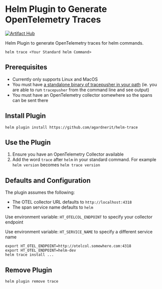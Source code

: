 # Helm Plugin to Generate OpenTelemetry Traces

[![Artifact Hub](https://img.shields.io/endpoint?url=https://artifacthub.io/badge/repository/helm-trace)](https://artifacthub.io/packages/search?repo=helm-trace)

Helm Plugin to generate OpenTelemetry traces for helm commands.

```
helm trace <Your Standard helm Command>
```

## Prerequisites
- Currently only supports Linux and MacOS
- You must have [a standalone binary of tracepusher in your path](https://github.com/agardnerIT/tracepusher/releases/latest) (ie. you are able to run `tracepusher` from the command line and see output)
- You must have an OpenTelemetry collector somewhere so the spans can be sent there

## Install Plugin

```
helm plugin install https://github.com/agardnerit/helm-trace
```

## Use the Plugin

1. Ensure you have an OpenTelemetry Collector available
2. Add the word `trace` after `helm` in your standard command. For example `helm version` becomes `helm trace version`

## Defaults and Configuration

The plugin assumes the following:

- The OTEL collector URL defaults to `http://localhost:4318`
- The span service name defaults to `helm`

Use environment variable: `HT_OTELCOL_ENDPOINT` to specify your collector endpoint

Use environment variable: `HT_SERVICE_NAME` to specify a different service name

```
export HT_OTEL_ENDPOINT=http://otelcol.somewhere.com:4318
export HT_OTEL_ENDPOINT=helm-dev
helm trace install ...
```

## Remove Plugin

```
helm plugin remove trace
```
